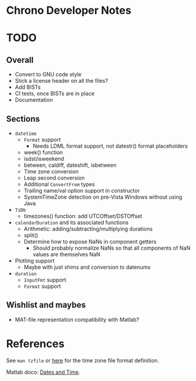 Chrono Developer Notes
======================

# TODO

## Overall

* Convert to GNU code style
* Stick a license header on all the files?
* Add BISTs
* CI tests, once BISTs are in place
* Documentation

## Sections

* `datetime`
  * `Format` support
    * Needs LDML format support, not datestr() format placeholders
  * week() function
  * isdst/isweekend
  * between, caldiff, dateshift, isbetween
  * Time zone conversion
  * Leap second conversion
  * Additional `ConvertFrom` types
  * Trailing name/val option support in constructor
  * SystemTimeZone detection on pre-Vista Windows without using Java
* `TzDb`
  * timezones() function: add UTCOffset/DSTOffset
* `calendarDuration` and its associated functions
  * Arithmetic: adding/subtracting/multiplying durations
  * split()
  * Determine how to expose NaNs in component getters
    * Should probably normalize NaNs so that all components of NaN values are themselves NaN
* Plotting support
  * Maybe with just shims and conversion to datenums
* `duration`
  * `InputFmt` support
  * `Format` support

## Wishlist and maybes

* MAT-file representation compatibility with Matlab?

# References

See `man tzfile` or [here](http://man7.org/linux/man-pages/man5/tzfile.5.html) for the time zone file format definition.

Matlab doco: [Dates and Time](https://www.mathworks.com/help/matlab/date-and-time-operations.html).